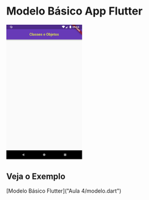 # Modelo Básico App Flutter

<img src="https://github.com/boazmmbenevides/Senac/blob/master/Aulas%20Thiago/Aula4/Screenshot_1560966486.png" width="200">

## Veja o Exemplo

[Modelo Básico Flutter]("Aula 4/modelo.dart")
